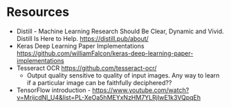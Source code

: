 # Resources 

- Distill - Machine Learning Research Should Be Clear, Dynamic and Vivid. Distill Is Here to Help. https://distill.pub/about/
- Keras Deep Learning Paper Implementations https://github.com/williamFalcon/keras-deep-learning-paper-implementations
- Tesseract OCR https://github.com/tesseract-ocr/
    * Output quality sensitive to quality of input images. Any way to learn if a particular image can be faithfully deciphered??
- TensorFlow introduction - https://www.youtube.com/watch?v=MrijcdNl_U4&list=PL-XeOa5hMEYxNzHM7YLRjIwE1k3VQpqEh
